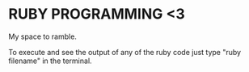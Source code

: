 RUBY PROGRAMMING <3
====
My space to ramble.

To execute and see the output of any of the ruby code just type
"ruby filename"
in the terminal.
